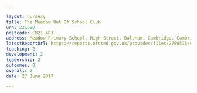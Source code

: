 ```yaml
---

layout: nursery
title: The Meadow Out Of School Club
urn: 221680
postcode: CB21 4DJ
address: Meadow Primary School, High Street, Balsham, Cambridge, Cambridgeshire, CB21 4DJ
latestReportUrl: https://reports.ofsted.gov.uk/provider/files/2709573/urn/221680.pdf
teaching: 2
development: 2
leadership: 2
outcomes: 0
overall: 2
date: 27 June 2017

---
```

